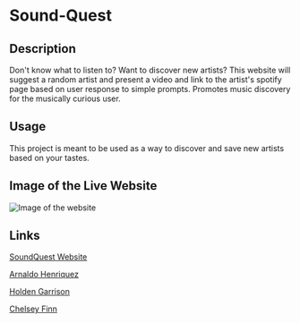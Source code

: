 # Sound-Quest

## Description

Don't know what to listen to? Want to discover new artists? This website will suggest a random artist and present a video and link to the artist's spotify page based on user response to simple prompts. Promotes music discovery for the musically curious user.

## Usage

This project is meant to be used as a way to discover and save new artists based on your tastes.

## Image of the Live Website

![Image of the website]()

## Links

[SoundQuest Website]()

[Arnaldo Henriquez](https://github.com/arnald18)

[Holden Garrison](https://github.com/holdenmg)

[Chelsey Finn](https://github.com/cfinn7789)
